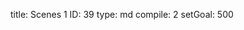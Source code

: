 title:          Scenes 1
ID:             39
type:           md
compile:        2
setGoal:        500


